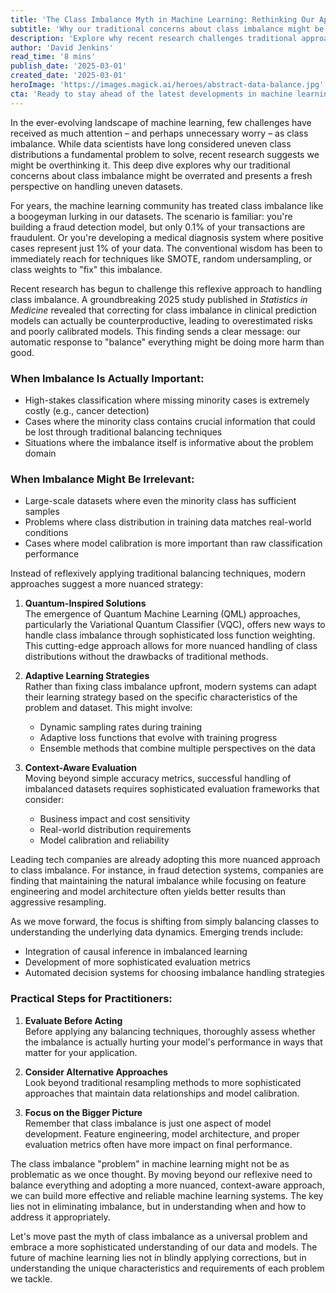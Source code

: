 ```yaml
---
title: 'The Class Imbalance Myth in Machine Learning: Rethinking Our Approach to Uneven Data'
subtitle: 'Why our traditional concerns about class imbalance might be overrated'
description: 'Explore why recent research challenges traditional approaches to class imbalance in machine learning, suggesting that our automatic response to "balance" everything might be doing more harm than good. Discover modern solutions for handling uneven datasets effectively and how they transform our understanding of data science.'
author: 'David Jenkins'
read_time: '8 mins'
publish_date: '2025-03-01'
created_date: '2025-03-01'
heroImage: 'https://images.magick.ai/heroes/abstract-data-balance.jpg'
cta: 'Ready to stay ahead of the latest developments in machine learning? Follow us on LinkedIn for more cutting-edge insights and expert analysis on AI and data science trends.'
---
```


In the ever-evolving landscape of machine learning, few challenges have received as much attention – and perhaps unnecessary worry – as class imbalance. While data scientists have long considered uneven class distributions a fundamental problem to solve, recent research suggests we might be overthinking it. This deep dive explores why our traditional concerns about class imbalance might be overrated and presents a fresh perspective on handling uneven datasets.

For years, the machine learning community has treated class imbalance like a boogeyman lurking in our datasets. The scenario is familiar: you're building a fraud detection model, but only 0.1% of your transactions are fraudulent. Or you're developing a medical diagnosis system where positive cases represent just 1% of your data. The conventional wisdom has been to immediately reach for techniques like SMOTE, random undersampling, or class weights to "fix" this imbalance.

Recent research has begun to challenge this reflexive approach to handling class imbalance. A groundbreaking 2025 study published in *Statistics in Medicine* revealed that correcting for class imbalance in clinical prediction models can actually be counterproductive, leading to overestimated risks and poorly calibrated models. This finding sends a clear message: our automatic response to "balance" everything might be doing more harm than good.

### When Imbalance Is Actually Important:
- High-stakes classification where missing minority cases is extremely costly (e.g., cancer detection)
- Cases where the minority class contains crucial information that could be lost through traditional balancing techniques
- Situations where the imbalance itself is informative about the problem domain

### When Imbalance Might Be Irrelevant:
- Large-scale datasets where even the minority class has sufficient samples
- Problems where class distribution in training data matches real-world conditions
- Cases where model calibration is more important than raw classification performance

Instead of reflexively applying traditional balancing techniques, modern approaches suggest a more nuanced strategy:

1. **Quantum-Inspired Solutions**  
   The emergence of Quantum Machine Learning (QML) approaches, particularly the Variational Quantum Classifier (VQC), offers new ways to handle class imbalance through sophisticated loss function weighting. This cutting-edge approach allows for more nuanced handling of class distributions without the drawbacks of traditional methods.

2. **Adaptive Learning Strategies**  
   Rather than fixing class imbalance upfront, modern systems can adapt their learning strategy based on the specific characteristics of the problem and dataset. This might involve:
   - Dynamic sampling rates during training
   - Adaptive loss functions that evolve with training progress
   - Ensemble methods that combine multiple perspectives on the data

3. **Context-Aware Evaluation**  
   Moving beyond simple accuracy metrics, successful handling of imbalanced datasets requires sophisticated evaluation frameworks that consider:
   - Business impact and cost sensitivity
   - Real-world distribution requirements
   - Model calibration and reliability

Leading tech companies are already adopting this more nuanced approach to class imbalance. For instance, in fraud detection systems, companies are finding that maintaining the natural imbalance while focusing on feature engineering and model architecture often yields better results than aggressive resampling.

As we move forward, the focus is shifting from simply balancing classes to understanding the underlying data dynamics. Emerging trends include:
- Integration of causal inference in imbalanced learning
- Development of more sophisticated evaluation metrics
- Automated decision systems for choosing imbalance handling strategies

### Practical Steps for Practitioners:
1. **Evaluate Before Acting**  
   Before applying any balancing techniques, thoroughly assess whether the imbalance is actually hurting your model's performance in ways that matter for your application.

2. **Consider Alternative Approaches**  
   Look beyond traditional resampling methods to more sophisticated approaches that maintain data relationships and model calibration.

3. **Focus on the Bigger Picture**  
   Remember that class imbalance is just one aspect of model development. Feature engineering, model architecture, and proper evaluation metrics often have more impact on final performance.

The class imbalance "problem" in machine learning might not be as problematic as we once thought. By moving beyond our reflexive need to balance everything and adopting a more nuanced, context-aware approach, we can build more effective and reliable machine learning systems. The key lies not in eliminating imbalance, but in understanding when and how to address it appropriately.

Let's move past the myth of class imbalance as a universal problem and embrace a more sophisticated understanding of our data and models. The future of machine learning lies not in blindly applying corrections, but in understanding the unique characteristics and requirements of each problem we tackle.